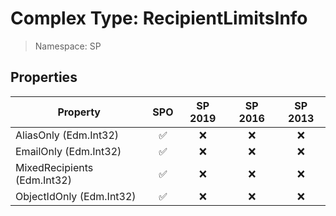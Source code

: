 # Complex Type: RecipientLimitsInfo

> Namespace: SP

## Properties

Property | SPO | SP 2019 | SP 2016 | SP 2013
----------|:---:|:-------:|:-------:|:-------:
AliasOnly (Edm.Int32) | ✅ | ❌ | ❌ | ❌
EmailOnly (Edm.Int32) | ✅ | ❌ | ❌ | ❌
MixedRecipients (Edm.Int32) | ✅ | ❌ | ❌ | ❌
ObjectIdOnly (Edm.Int32) | ✅ | ❌ | ❌ | ❌